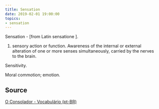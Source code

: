 ```yaml
---
title: Sensation
date: 2019-02-01 19:00:00
topics:
- sensation
---
```


Sensation - [from Latin sensatione ]. 

1. sensory action or function. Awareness of the internal or external alteration
   of one or more senses simultaneously, carried by the nerves to the brain. 

Sensitivity. 

Moral commotion; emotion.

## Source
[O Consolador - Vocabulário (pt-BR)](http://www.oconsolador.com.br/linkfixo/vocabulario/principal.html)
